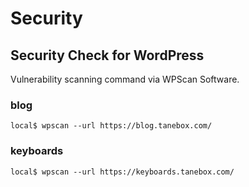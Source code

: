 # Security
## Security Check for WordPress
Vulnerability scanning command via WPScan Software.

### blog

```
local$ wpscan --url https://blog.tanebox.com/
```

### keyboards

```
local$ wpscan --url https://keyboards.tanebox.com/
```
